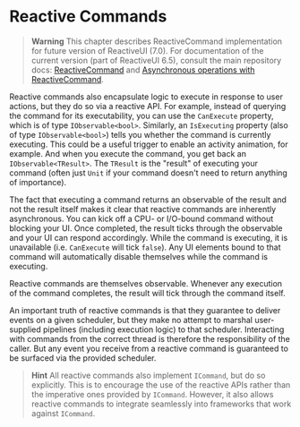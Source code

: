 # Reactive Commands

> **Warning** This chapter describes ReactiveCommand implementation for future version of ReactiveUI (7.0). For documentation of the current version (part of ReactiveUI 6.5), consult the main repository docs: [ReactiveCommand](https://github.com/reactiveui/ReactiveUI/blob/master/docs/basics/reactive-command.md) and [Asynchronous operations with ReactiveCommand](https://github.com/reactiveui/ReactiveUI/blob/master/docs/basics/reactive-command-async.md). 

Reactive commands also encapsulate logic to execute in response to user actions, but they do so via a reactive API. For example, instead of querying the command for its executability, you can use the `CanExecute` property, which is of type `IObservable<bool>`. Similarly, an `IsExecuting` property (also of type `IObservable<bool>`) tells you whether the command is currently executing. This could be a useful trigger to enable an activity animation, for example. And when you execute the command, you get back an `IObservable<TResult>`. The `TResult` is the "result" of executing your command (often just `Unit` if your command doesn't need to return anything of importance).

The fact that executing a command returns an observable of the result and not the result itself makes it clear that reactive commands are inherently asynchronous. You can kick off a CPU- or I/O-bound command without blocking your UI. Once completed, the result ticks through the observable and your UI can respond accordingly. While the command is executing, it is unavailable (i.e. `CanExecute` will tick `false`). Any UI elements bound to that command will automatically disable themselves while the command is executing.

Reactive commands are themselves observable. Whenever any execution of the command completes, the result will tick through the command itself.

An important truth of reactive commands is that they guarantee to deliver events on a given scheduler, but they make no attempt to marshal user-supplied pipelines (including execution logic) to that scheduler. Interacting with commands from the correct thread is therefore the responsibility of the caller. But any event you receive from a reactive command is guaranteed to be surfaced via the provided scheduler.

> **Hint** All reactive commands also implement `ICommand`, but do so explicitly. This is to encourage the use of the reactive APIs rather than the imperative ones provided by `ICommand`. However, it also allows reactive commands to integrate seamlessly into frameworks that work against `ICommand`.
